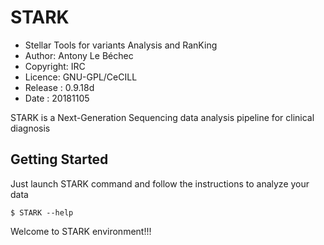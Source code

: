 STARK
============

* Stellar Tools for variants Analysis and RanKing
* Author: Antony Le Béchec
* Copyright: IRC
* Licence: GNU-GPL/CeCILL
* Release : 0.9.18d
* Date : 20181105

STARK is a Next-Generation Sequencing data analysis pipeline for clinical diagnosis

Getting Started
---------------

Just launch STARK command and follow the instructions to analyze your data

```
$ STARK --help
```

Welcome to STARK environment!!!
